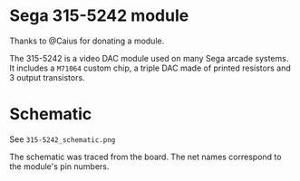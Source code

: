 # Sega 315-5242 module

Thanks to @Caius for donating a module.

The 315-5242 is a video DAC module used on many Sega arcade systems. It includes a `M71064` custom chip, a triple DAC made of printed resistors and 3 output transistors.

# Schematic

See `315-5242_schematic.png`

The schematic was traced from the board. The net names correspond to the module's pin numbers.
